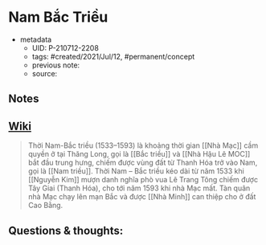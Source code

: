 # Nam Bắc Triều

- metadata
	- UID: P-210712-2208
	- tags: #created/2021/Jul/12, #permanent/concept 
	- previous note: 
	- source: 

## Notes


## [Wiki](https://vi.wikipedia.org/wiki/Nam%E2%80%93B%E1%BA%AFc_tri%E1%BB%81u_(Vi%E1%BB%87t_Nam))

> Thời Nam-Bắc triều (1533–1593) là khoảng thời gian [[Nhà Mạc]] cầm quyền ở tại Thăng Long, gọi là [[Bắc triều]] và [[Nhà Hậu Lê MOC]] bắt đầu trung hưng, chiếm được vùng đất từ Thanh Hóa trở vào Nam, gọi là [[Nam triều]]. Thời Nam – Bắc triều kéo dài từ năm 1533 khi [[Nguyễn Kim]] mượn danh nghĩa phò vua Lê Trang Tông chiếm được Tây Giai (Thanh Hóa), cho tới năm 1593 khi nhà Mạc mất.
> Tàn quân nhà Mạc chạy lên mạn Bắc và được [[Nhà Minh]] can thiệp cho ở đất Cao Bằng.

## Questions & thoughts:

